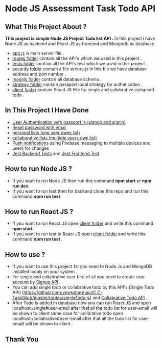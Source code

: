 # Node JS Assessment Task Todo API

## What This Project About ?
**This project is simple Node JS Project Todo list API .**
In this project i have Node JS as backend and React JS as frontend and Mongodb as database .
- [app.js](https://github.com/viveksharmaui/C.C-Task/blob/master/app.js) is main server file .
- [routes folder](https://github.com/viveksharmaui/C.C-Task/tree/master/routes) contain all the API's which we used in this project .
- [tests folder](https://github.com/viveksharmaui/C.C-Task/tree/master/tests) contain all the API's test which we used in this project .
- [security folder](https://github.com/viveksharmaui/C.C-Task/tree/master/security) contain a file secure.js in this file we have database address and port number .
- [models folder](https://github.com/viveksharmaui/C.C-Task/tree/master/security)
contain all database schema .
- [strategy folder](https://github.com/viveksharmaui/C.C-Task/tree/master/strategy)
contain passport local strategy for authetication .
- [client folder](https://github.com/viveksharmaui/C.C-Task/tree/master/client)
contain React JS File for single and collabrative collapsed todo .

## In This Project I Have Done
- [User Authentication with passport js (signup and signin)](https://github.com/viveksharmaui/C.C-Task/tree/master/routes)
- [Reset password with email](https://github.com/viveksharmaui/C.C-Task/blob/master/routes/changePassword.js)
- [personal lists (one user owns list)](https://github.com/viveksharmaui/C.C-Task/blob/master/client/src/singleTodo.js)
- [collaborative lists (multiple users own list)](https://github.com/viveksharmaui/C.C-Task/blob/master/client/src/collabrativeTodo.js)
- [Push notifications](https://github.com/viveksharmaui/C.C-Task/blob/master/client/src/push-notification.js) using Firebase messaging to multiple devices and users for changes
- [Jest Backend Tests](https://github.com/viveksharmaui/C.C-Task/tree/master/tests) and [Jest Frontend Test](https://github.com/viveksharmaui/C.C-Task/tree/master/client/src)

## How to run Node JS ?
- If you want to run Node JS then run this command **npm start** or **npm run dev**.
- If you want to run test then for backend clone this repo and run this command **npm run test**.

## How to run React JS ?
- If you want to run React JS  open [client folder](https://github.com/viveksharmaui/C.C-Task/tree/master/client) and write this command **npm start**
- If you want to run test in React JS open [client folder](https://github.com/viveksharmaui/C.C-Task/tree/master/client) and write this command **npm run test** .

## How to use ?
- If you want to use this project 1st you need to Node Js and MongoDB installed localy on your system .
- For single and collabrative user first of all you need to create user account by [Signup API](https://github.com/viveksharmaui/C.C-Task/blob/master/routes/signup.js) .
- You can add single todo or collabrative todo by this API's [Single Todo API] (https://github.com/viveksharmaui/C.C-Task/blob/master/routes/singleTodo.js) and 
[Collabrative Todo API](https://github.com/viveksharmaui/C.C-Task/blob/master/routes/colabTodo.js) .
- After Todo is added in database now you can run React JS and open localhost:<port>/single#user-email after that all the todo list for user-email will be shown to client same case for collbrative todo open localhost:<port>/collabrative#user-email after that all the todo list for user-emaill will be shown to client .

## Thank You